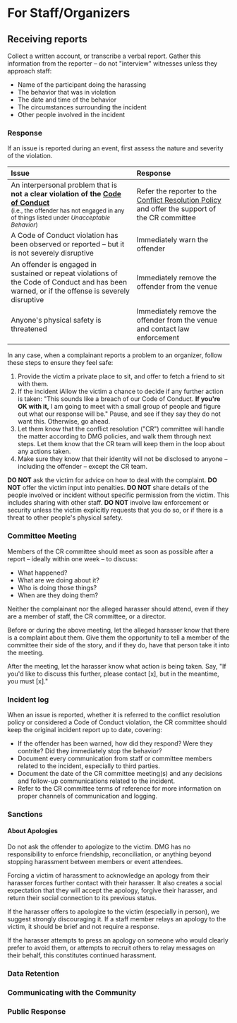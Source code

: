 # For Staff/Organizers

## Receiving reports

Collect a written account, or transcribe a verbal report. Gather this information from the reporter – do not "interview" witnesses unless they approach staff:

- Name of the participant doing the harassing
- The behavior that was in violation
- The date and time of the behavior
- The circumstances surrounding the incident
- Other people involved in the incident

### Response

If an issue is reported during an event, first assess the nature and severity of the violation.

| Issue | Response |
| :--- | :--- |
| An interpersonal problem that is **not a clear violation of the [Code of Conduct](/code-of-conduct.md)** <br><small>(i.e., the offender has not engaged in any of things listed under _Unacceptable Behavior_)</small> | Refer the reporter to the [Conflict Resolution Policy](/policies/conflict-resolution-policy.md) and offer the support of the CR committee |
| A Code of Conduct violation has been observed or reported – but it is not severely disruptive | Immediately warn the offender |
| An offender is engaged in sustained or repeat violations of the Code of Conduct and has been warned, or if the offense is severely disruptive | Immediately remove the offender from the venue | 
| Anyone's physical safety is threatened | Immediately remove the offender from the venue and contact law enforcement |


In any case, when a complainant reports a problem to an organizer, follow these steps to ensure they feel safe:

1. Provide the victim a private place to sit, and offer to fetch a friend to sit with them.
2. If the incident iAllow the victim a chance to decide if any further action is taken: "This sounds like a breach of our Code of Conduct. **If you're OK with it,** I am going to meet with a small group of people and figure out what our response will be." Pause, and see if they say they do not want this. Otherwise, go ahead.
3. Let them know that the conflict resolution ("CR") committee will handle the matter according to DMG policies, and walk them through next steps. Let them know that the CR team will keep them in the loop about any actions taken.
4. Make sure they know that their identity will not be disclosed to anyone – including the offender – except the CR team.


**DO NOT** ask the victim for advice on how to deal with the complaint.
**DO NOT** offer the victim input into penalties.
**DO NOT** share details of the people involved or incident without specific permission from the victim. This includes sharing with other staff.
**DO NOT** involve law enforcement or security unless the victim explicitly requests that you do so, or if there is a threat to other people's physical safety.


### Committee Meeting

Members of the CR committee should meet as soon as possible after a report – ideally within one week – to discuss:

* What happened?
* What are we doing about it?
* Who is doing those things?
* When are they doing them?

Neither the complainant nor the alleged harasser should attend, even if they are a member of staff, the CR committee, or a director.

Before or during the above meeting, let the alleged harasser know that there is a complaint about them. Give them the opportunity to  tell a member of the committee their side of the story, and if they do, have that person take it into the meeting.

After the meeting, let the harasser know what action is being taken. Say, "If you'd like to discuss this further, please contact \[x\], but in the meantime, you must \[x\]."

### Incident log

When an issue is reported, whether it is referred to the conflict resolution policy or considered a Code of Conduct violation, the CR committee should keep the original incident report up to date, covering:

* If the offender has been warned, how did they respond? Were they contrite? Did they immediately stop the behavior?
* Document every communication from staff or committee members related to the incident, especially to third parties.
* Document the date of the CR committee meeting(s) and any decisions and follow-up communications related to the incident.
* Refer to the CR committee terms of reference for more information on proper channels of communication and logging.

### Sanctions

#### About Apologies

Do not ask the offender to apologize to the victim. DMG has no responsibility to enforce friendship, reconciliation, or anything beyond stopping harassment between members or event attendees.

Forcing a victim of harassment to acknowledge an apology from their harasser forces further contact with their harasser. It also creates a social expectation that they will accept the apology, forgive their harasser, and return their social connection to its previous status.

If the harasser offers to apologize to the victim (especially in person), we suggest strongly discouraging it. If a staff member relays an apology to the victim, it should be brief and not require a response.

If the harasser attempts to press an apology on someone who would clearly prefer to avoid them, or attempts to recruit others to relay messages on their behalf, this constitutes continued harassment.

### Data Retention

### Communicating with the Community

### Public Response